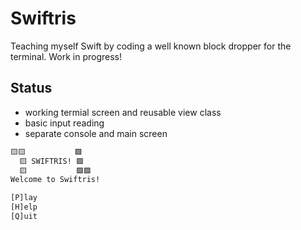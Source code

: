 # Swiftris

Teaching myself Swift by coding a well known block dropper for the terminal.
Work in progress!

## Status
- working termial screen and reusable view class
- basic input reading
- separate console and main screen

```txt
🟨🟨           🟪
  🟨 SWIFTRIS! 🟪
  🟨           🟪🟪
Welcome to Swiftris!

[P]lay
[H]elp
[Q]uit
```